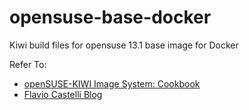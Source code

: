 opensuse-base-docker
====================

Kiwi build files for opensuse 13.1 base image for Docker

Refer To:

  - [openSUSE-KIWI Image System: Cookbook](http://doc.opensuse.org/projects/kiwi/doc/#chap.lxc)
  - [Flavio Castelli Blog](http://flavio.castelli.name/2013/04/12/docker-and-opensuse)


